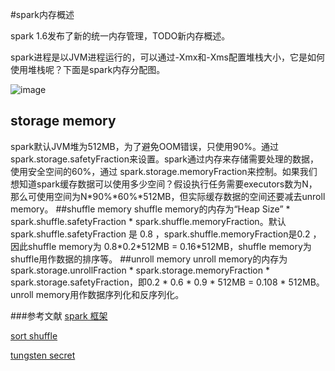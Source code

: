 #spark内存概述

spark 1.6发布了新的统一内存管理，TODO新内存概述。

spark进程是以JVM进程运行的，可以通过-Xmx和-Xms配置堆栈大小，它是如何使用堆栈呢？下面是spark内存分配图。

![image](https://raw.githubusercontent.com/jacksu/utils4s/master/spark-knowledge/images/Spark-Heap-Usage.png)

## storage memory
spark默认JVM堆为512MB，为了避免OOM错误，只使用90%。通过spark.storage.safetyFraction来设置。spark通过内存来存储需要处理的数据，使用安全空间的60%，通过 spark.storage.memoryFraction来控制。如果我们想知道spark缓存数据可以使用多少空间？假设执行任务需要executors数为N，那么可使用空间为N\*90%\*60%\*512MB，但实际缓存数据的空间还要减去unroll memory。
##shuffle memory
shuffle memory的内存为“Heap Size” \* spark.shuffle.safetyFraction \* spark.shuffle.memoryFraction。默认spark.shuffle.safetyFraction 是 0.8 ，spark.shuffle.memoryFraction是0.2 ，因此shuffle memory为 0.8\*0.2\*512MB = 0.16\*512MB，shuffle memory为shuffle用作数据的排序等。
##unroll memory
unroll memory的内存为spark.storage.unrollFraction \* spark.storage.memoryFraction \* spark.storage.safetyFraction，即0.2 \* 0.6 \* 0.9 \* 512MB = 0.108 \* 512MB。unroll memory用作数据序列化和反序列化。



###参考文献
[spark 框架](http://0x0fff.com/spark-architecture/)

[sort shuffle](https://github.com/hustnn/SparkShuffleComparison)

[tungsten secret](https://github.com/hustnn/TungstenSecret)